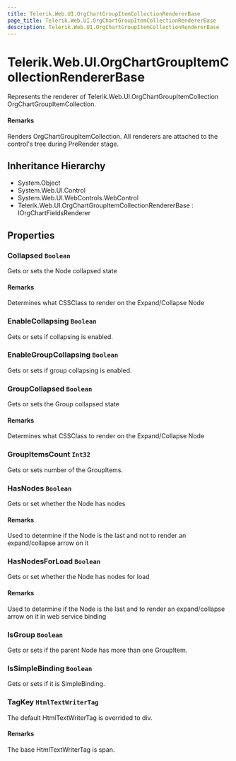 ```yaml
---
title: Telerik.Web.UI.OrgChartGroupItemCollectionRendererBase
page_title: Telerik.Web.UI.OrgChartGroupItemCollectionRendererBase
description: Telerik.Web.UI.OrgChartGroupItemCollectionRendererBase
---
```


# Telerik.Web.UI.OrgChartGroupItemCollectionRendererBase

Represents the renderer of Telerik.Web.UI.OrgChartGroupItemCollection OrgChartGroupItemCollection.

#### Remarks
Renders OrgChartGroupItemCollection.
            All renderers are attached to the control's tree during PreRender stage.

## Inheritance Hierarchy

* System.Object
* System.Web.UI.Control
* System.Web.UI.WebControls.WebControl
* Telerik.Web.UI.OrgChartGroupItemCollectionRendererBase : IOrgChartFieldsRenderer

## Properties

###  Collapsed `Boolean`

Gets or sets the Node collapsed state

#### Remarks
Determines what CSSClass to render on the Expand/Collapse Node

###  EnableCollapsing `Boolean`

Gets or sets if collapsing is enabled.

###  EnableGroupCollapsing `Boolean`

Gets or sets if group collapsing is enabled.

###  GroupCollapsed `Boolean`

Gets or sets the Group collapsed state

#### Remarks
Determines what CSSClass to render on the Expand/Collapse Node

###  GroupItemsCount `Int32`

Gets or sets number of the GroupItems.

###  HasNodes `Boolean`

Gets or set whether the Node has nodes

#### Remarks
Used to determine if the Node is the last and not to render an expand/collapse arrow on it

###  HasNodesForLoad `Boolean`

Gets or set whether the Node has nodes for load

#### Remarks
Used to determine if the Node is the last and to render an expand/collapse arrow on it in web service binding

###  IsGroup `Boolean`

Gets or sets if the parent Node has more than one GroupItem.

###  IsSimpleBinding `Boolean`

Gets or sets if it is SimpleBinding.

###  TagKey `HtmlTextWriterTag`

The default HtmlTextWriterTag is overrided to div.

#### Remarks
The base HtmlTextWriterTag is span.

